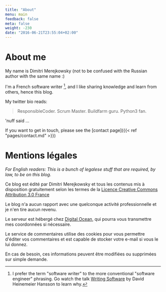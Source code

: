 ```yaml
---
title: "About"
menu: main
feedback: false
meta: false
weight: -230
date: "2016-06-21T23:55:04+02:00"
---
```


# About me

My name is Dimitri Merejkowsky (not to be confused with the Russian author with
the same name :)

I'm a French software writer [^1], and I like sharing knowledge and learn from
others, hence this blog.

My twitter bio reads:

> ResponsibleCoder. Scrum Master. Buildfarm guru. Python3 fan.

'nuff said ...

If you want to get in touch, please see the
[contact page]({{< ref "pages/contact.md" >}})

# Mentions légales

_For English readers: This is a bunch of legalese stuff
that are required, by law, to be on this blog._

Ce blog est édité par Dimitri Merejkowsky et tous les contenus mis à disposition
gratuitement selon les termes de la
[Licence Creative Commons Attribution 3.0 France](
http://creativecommons.org/licenses/by/3.0/fr)

Le blog n'a aucun rapport avec une quelconque activité professionnelle et je
n'en tire aucun revenu.

Le serveur est hébergé chez [Digital Ocean](https://www.digitalocean.com/), qui pourra vous
transmettre mes coordonnées si nécessaire.

Le service de commentaires utilise des cookies pour vous permettre d'éditer vos
commentaires et est capable de stocker votre e-mail si vous le lui donnez.

En cas de besoin, ces informations peuvent être modifiées ou supprimées sur
simple demande.

[^1]: I prefer the term "software writer" to the more conventional "software engineer" phrasing. Go watch the talk [Writing Software](https://www.youtube.com/watch?v=9LfmrkyP81M) by David Heinemeier Hansson to learn why.
